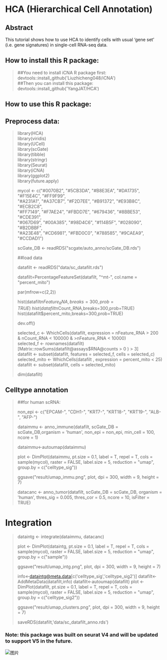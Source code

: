 # HCA (Hierarchical Cell Annotation)
## Abstract 
This tutorial shows how to use HCA to identify cells with usual ‘gene set’ (i.e. gene signatures) in single-cell RNA-seq data. 
## How to install this R package:

>##You need to install iCNA R package first: \
>devtools::install_github('Liuzhicheng048/iCNA') \
>##Then you can install this package:\
>devtools::install_github('YangJAT/HCA')

## How to use this R package:

## Preprocess data:

>library(HCA) \
>library(viridis) \
>library(UCell) \
>library(scGate) \
>library(tibble) \
>library(stringr) \
>library(Seurat) \
>library(iCNA) \
>library(ggplot2) \
>library(future.apply) 
>
>
>mycol <- c("#0070B2", "#5CB3DA", "#B8E3EA", "#DA1735", "#F15E4C", "#FF9F99", \
>           "#A231A1", "#A37CB7", "#F2D7EE", "#B91372", "#E93B8C", "#ECB2C8", \
>           "#FF7149", "#F7AE24", "#FBDD7E", "#679436", "#8BBE53", "#CDE391", \
>           "#067D69", "#00A385", "#98D4C6", "#114B5F", "#028090", "#B2DBBF", \
>          "#A23E48", "#CD6981", "#FBD0C0", "#788585", "#9CAEA9", "#CCDAD1")
>
>
>scGate_DB <- readRDS("scgate/auto_anno/scGate_DB.rds")
>
>##load data
>
>datafilt <- readRDS("data/sc_datafilt.rds")
>
>datafilt=PercentageFeatureSet(datafilt, "^mt-", col.name = "percent_mito")
>
>par(mfrow=c(2,2))
>
>hist(datafilt$nFeature_RNA,breaks=300,prob=TRUE) \
>hist(datafilt$nCount_RNA,breaks=300,prob=TRUE) \
>hist(datafilt$percent_mito,breaks=300,prob=TRUE)
>
>dev.off()
>
>selected_c <- WhichCells(datafilt, expression = nFeature_RNA > 200 & nCount_RNA < 100000 & >nFeature_RNA < 10000) \
>selected_f <- rownames(datafilt)[Matrix::rowSums(datafilt@assays$RNA@counts > 0 ) > 3] \
>datafilt <- subset(datafilt, features = selected_f, cells = selected_c) \
>selected_mito <- WhichCells(datafilt , expression = percent_mito < 25)  \
>datafilt <- subset(datafilt, cells = selected_mito)
>
>dim(datafilt)

## Celltype annotation 
>##for human scRNA:
>
>non_epi <- c("EPCAM-", "CDH1-", "KRT7-", "KRT18-", "KRT19-", "ALB-", "AFP-")
>
>dataimmu <- anno_immune(datafilt, scGate_DB = scGate_DB,organism = 'human', non_epi = non_epi, min_cell = 100, ncore = 1)
>
>dataimmu<-autoumap(dataimmu)
>
>plot <- DimPlot(dataimmu, pt.size = 0.1, label = T, repel = T, cols = sample(mycol), 
>               raster = FALSE, label.size = 5, reduction = "umap", 
>                group.by = c("celltype_sig"))
>
>ggsave("result/umap_immu.png", plot, dpi = 300, width = 9, height = 7)
>
>datacanc <- anno_tumor(datafilt, scGate_DB = scGate_DB, 
>                       organism = 'human', 
>                      thres_sig = 0.005, 
>                     thres_cor = 0.5, 
>                    ncore = 10, 
>                     isFilter = TRUE)

# Integration

>dataintg <- integrate(dataimmu, datacanc)
>
>plot <- DimPlot(dataintg, pt.size = 0.1, label = T, repel = T, cols = sample(mycol),
>                raster = FALSE, label.size = 5, reduction = "umap",
>               group.by = c("sample"))
>
>ggsave("result/umap_intg.png", plot, dpi = 300, width = 9, height = 7)
>
>
>
>info<-dataintg@meta.data[c('celltype_sig','celltype_sig2')]
>datafilt<-AddMetaData(datafilt,info)
>datafilt<-autoumap(datafilt)
>plot <- DimPlot(datafilt, pt.size = 0.1, label = T, repel = T, cols = sample(mycol),
>               raster = FALSE, label.size = 5, reduction = "umap",
>                group.by = c("celltype_sig2"))
>
>ggsave("result/umap_clusters.png", plot, dpi = 300, width = 9, height = 7)
>
>saveRDS(datafilt,'data/sc_datafilt_anno.rds')


### Note: this package was built on seurat V4 and will be updated to support V5 in the future.
![图片](https://github.com/YangJAT/HCA/assets/70686083/d8fb4993-175e-453f-bff6-45bcd8c91ef3)
